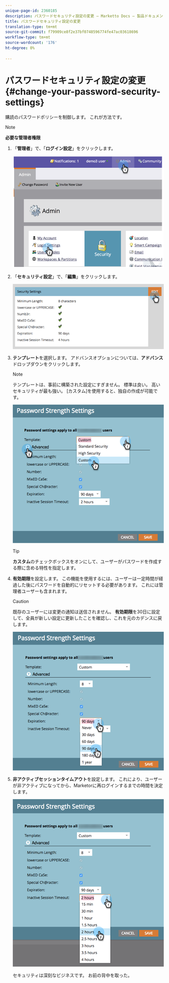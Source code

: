 ```yaml
---
unique-page-id: 2360185
description: パスワードセキュリティ設定の変更 — Marketto Docs — 製品ドキュメント
title: パスワードセキュリティ設定の変更
translation-type: tm+mt
source-git-commit: f79909ce8f2e37bf0748596774fe47ac03618696
workflow-type: tm+mt
source-wordcount: '176'
ht-degree: 0%

---
```



# パスワードセキュリティ設定の変更{#change-your-password-security-settings}

購読のパスワードポリシーを制御します。 これが方法です。

>[!NOTE]
>
>**必要な管理者権限**

1. 「**管理者**」で、「**ログイン設定**」をクリックします。

   ![](assets/image2014-9-16-12-3a41-3a40.png)

1. 「**セキュリティ設定**」で、「**編集**」をクリックします。

   ![](assets/passwordsettings-hand.png)

1. **テンプレート**&#x200B;を選択します。 アドバンスオプションについては、**アドバンス**&#x200B;ドロップダウンをクリックします。

   >[!NOTE]
   >
   >テンプレートは、事前に構築された設定にすぎません。 標準は良い。 高いセキュリティが最も強い。 [カスタム]を使用すると、独自の作成が可能です。

   ![](assets/passwordstrength.png)

   >[!TIP]
   >
   >**カスタム**&#x200B;のチェックボックスをオンにして、ユーザーがパスワードを作成する際に含める特性を指定します。

1. **有効期限**&#x200B;を設定します。 この機能を使用するには、ユーザーは一定時間が経過した後にパスワードを自動的にリセットする必要があります。 これには管理者ユーザーも含まれます。

   >[!CAUTION]
   >
   >既存のユーザーには変更の通知は送信されません。 **有効期限**&#x200B;を30日に設定して、全員が新しい設定に更新したことを確認し、これを元のカデンスに戻します。

   ![](assets/expiration.png)

1. **非アクティブセッションタイムアウト**&#x200B;を設定します。 これにより、ユーザーが非アクティブになってから、Marketorに再ログインするまでの時間を決定します。

   ![](assets/inactivesession.png)

   セキュリティは深刻なビジネスです。 お前の背中を取った。
